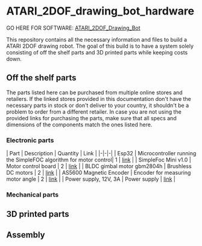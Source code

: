 # ATARI_2DOF_drawing_bot_hardware

GO HERE FOR SOFTWARE: [ATARI_2DOF_Drawing_Bot](https://github.com/Atarilab/ATARI_2DOF_Drawing_Bot)

This repository contains all the necessary information and files to build a ATARI 2DOF drawing robot.
The goal of this build is to have a system solely consisting of off the shelf parts and 3D printed parts while keeping costs down.

## Off the shelf parts

The parts listed here can be purchased from multiple online stores and retailers. If the linked stores provided in this documentation don't have the necessary parts in stock or don't deliver to your country, it shouldn't be a problem to order from a different retailer. In case you are not using the provided links for purchasing the parts, make sure that all specs and dimensions of the components match the ones listed here.

### Electronic parts

| Part | Description | Quantity | Link |
|-|-|-|
| Esp32 | Microcontroller running the SimpleFOC algorithm for motor control| 1 | [link](https://www.conrad.de/de/p/az-delivery-esp32-dev-kit-c-unverloetet-kompatibel-mit-arduino-850037836.html) |
| SimpleFoc Mini v1.0 | Motor control board | 2 | [link](https://www.conrad.de/de/p/az-delivery-esp32-dev-kit-c-unverloetet-kompatibel-mit-arduino-850037836.html) |
| BLDC gimbal motor gbm2804h | Brushless DC motors | 2 | [link](https://www.conrad.de/de/p/az-delivery-esp32-dev-kit-c-unverloetet-kompatibel-mit-arduino-850037836.html) |
| AS5600 Magnetic Encoder | Encoder for measuring motor angle | 2 | [link]([https://www.conrad.de/de/p/az-delivery-esp32-dev-kit-c-unverloetet-kompatibel-mit-arduino-850037836.html](https://funduinoshop.com/elektronische-module/sensoren/bewegung-distanz/magnetinduktives-winkelmess-sensormodul-as5600)) |
| Power supply, 12V, 3A | Power supply | [link]([https://www.conrad.de/de/p/az-delivery-esp32-dev-kit-c-unverloetet-kompatibel-mit-arduino-850037836.html](https://www.conrad.de/de/p/mean-well-gst36e12-p1j-steckernetzteil-festspannung-12-v-dc-3000-ma-36-w-1439200.html)) |

### Mechanical parts

## 3D printed parts

## Assembly
